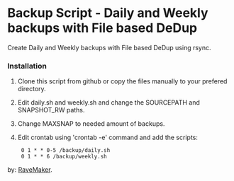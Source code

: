 Backup Script - Daily and Weekly backups with File based DeDup
==============================================================

Create Daily and Weekly backups with File based DeDup using rsync.

### Installation

1. Clone this script from github or copy the files manually to your prefered directory.

2. Edit daily.sh and weekly.sh and change the SOURCEPATH and SNAPSHOT_RW paths.

4. Change MAXSNAP to needed amount of backups.

5. Edit crontab using 'crontab -e' command and add the scripts:

        0 1 * * 0-5 /backup/daily.sh
        0 1 * * 6 /backup/weekly.sh

by: [RaveMaker][RaveMaker].

[RaveMaker]: http://ravemaker.net
